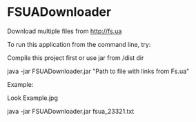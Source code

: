 FSUADownloader
==============
Download multiple files from http://fs.ua


To run this application from the command line, try:

Compile this project first or use jar from /dist dir

java -jar FSUADownloader.jar "Path to file with links from Fs.ua"

Example:

Look Example.jpg

java -jar FSUADownloader.jar fsua_23321.txt
